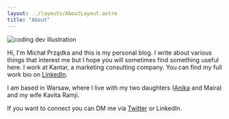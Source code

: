 ```yaml
---
layout: ../layouts/AboutLayout.astro
title: "About"
---
```


<div>
  <img src="/assets/michal.jpg" class="sm:w-1/3 mx-auto" alt="coding dev illustration">
</div>

Hi, I'm Michał Prządka and this is my personal blog. I write about various things that interest me but I hope you will sometimes find something useful here. I work at Kantar, a marketing consulting company. You can find my full work bio on [LinkedIn](https://www.linkedin.com/in/przadka/).

I am based in Warsaw, where I live with my two daughters ([Anika](https://anika.toasterthoughts.eu) and Maira) and my wife Kavita Ramji. 

If you want to connect you can DM me via [Twitter](https://twitter.com/przadka) or LinkedIn.

